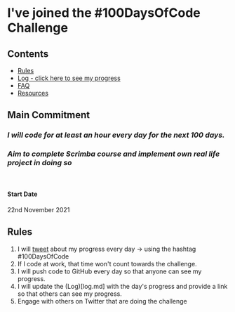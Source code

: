 # I've joined the #100DaysOfCode Challenge

## Contents

* [Rules](rules.md)
* [Log - click here to see my progress](./daily-log/log.md)
* [FAQ](FAQ.md)
* [Resources](resources.md)


## Main Commitment
### *I will code for at least an hour every day for the next 100 days.*
### *Aim to complete Scrimba course and implement own real life project in doing so*

<br>

#### Start Date
22nd November 2021

## Rules
1. I will [tweet](https://twitter.com/MrAldoJack) about my progress every day -> using the hashtag #100DaysOfCode
2. If I code at work, that time won't count towards the challenge.
3. I will push code to GitHub every day so that anyone can see my progress.
4. I will update the (Log)[log.md] with the day's progress and provide a link so that others can see my progress.
5. Engage with others on Twitter that are doing the challenge

